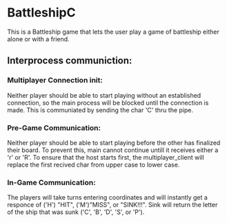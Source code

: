 # BattleshipC
This is a Battleship game that lets the user play a game of battleship either alone or with a friend.

## Interprocess communiction:
### Multiplayer Connection init:
Neither player should be able to start playing without an established connection, so the main process will be blocked until the connection is made. This is communiated by sending the char 'C' thru the pipe.

### Pre-Game Communication:
Neither player should be able to start playing before the other has finalized their board. To prevent this, main cannot continue untill it receives either a 'r' or 'R'. To ensure that the host starts first, the multiplayer_client will replace the first recived char from upper case to lower case.

### In-Game Communication: 
The players will take turns entering coordinates and will instantly get a responce of ('H') "HIT", ('M')"MISS", or "SINK!!!". Sink will return the letter of the ship that was sunk ('C', 'B', 'D', 'S', or 'P').
